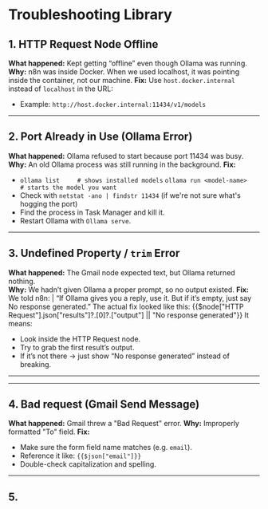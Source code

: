 # Troubleshooting Library

## 1. HTTP Request Node Offline
**What happened:** Kept getting “offline” even though Ollama was running.  
**Why:** n8n was inside Docker. When we used localhost, it was pointing inside the container, not our machine. 
**Fix:** Use `host.docker.internal` instead of `localhost` in the URL:
 - Example: `http://host.docker.internal:11434/v1/models`

---

## 2. Port Already in Use (Ollama Error)
**What happened:** Ollama refused to start because port 11434 was busy.
**Why:** An old Ollama process was still running in the background.
**Fix:**
 - `ollama list     # shows installed models`
 `ollama run <model-name>   # starts the model you want`
 - Check with `netstat -ano | findstr 11434` (if we're not sure what's hogging the port)
 - Find the process in Task Manager and kill it.
 - Restart Ollama with `Ollama serve`.

---

## 3. Undefined Property / `trim` Error
**What happened:** The Gmail node expected text, but Ollama returned nothing.  
**Why:** We hadn’t given Ollama a proper prompt, so no output existed. 
**Fix:** We told n8n:
 | “If Ollama gives you a reply, use it. But if it’s empty, just say No response generated.”
 The actual fix looked like this:
{{$node["HTTP Request"].json["results"]?.[0]?.["output"] || "No response generated"}}
It means:
 - Look inside the HTTP Request node.
 - Try to grab the first result’s output.
 - If it’s not there → just show “No response generated” instead of breaking.

---

---

## 4. Bad request (Gmail Send Message)
**What happened:** Gmail threw a "Bad Request" error.
**Why:** Improperly formatted "To" field.
**Fix:**
 - Make sure the form field name matches (e.g. `email`).
 - Reference it like:
    `{{$json["email"]}}`
 - Double-check capitalization and spelling.

---

## 5. 